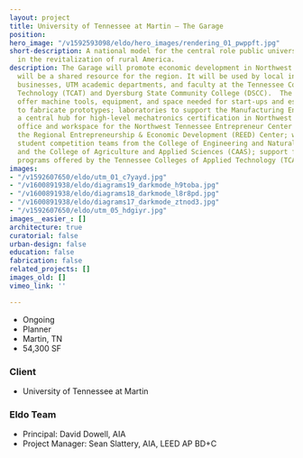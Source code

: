```yaml
---
layout: project
title: University of Tennessee at Martin – The Garage
position: 
hero_image: "/v1592593098/eldo/hero_images/rendering_01_pwppft.jpg"
short-description: A national model for the central role public universities play
  in the revitalization of rural America.
description: The Garage will promote economic development in Northwest Tennessee and
  will be a shared resource for the region. It will be used by local industries, start-up
  businesses, UTM academic departments, and faculty at the Tennessee Colleges of Applied
  Technology (TCAT) and Dyersburg State Community College (DSCC).  The facility will
  offer machine tools, equipment, and space needed for start-ups and established companies
  to fabricate prototypes; laboratories to support the Manufacturing Engineering concentration;
  a central hub for high-level mechatronics certification in Northwest Tennessee;
  office and workspace for the Northwest Tennessee Entrepreneur Center (NTEC) and
  the Regional Entrepreneurship & Economic Development (REED) Center; work space for
  student competition teams from the College of Engineering and Natural Sciences (CENS)
  and the College of Agriculture and Applied Sciences (CAAS); support for adult certificate/diploma
  programs offered by the Tennessee Colleges of Applied Technology (TCAT).
images:
- "/v1592607650/eldo/utm_01_c7yayd.jpg"
- "/v1600891938/eldo/diagrams19_darkmode_h9toba.jpg"
- "/v1600891938/eldo/diagrams18_darkmode_l8r8pd.jpg"
- "/v1600891938/eldo/diagrams17_darkmode_ztnod3.jpg"
- "/v1592607650/eldo/utm_05_hdgiyr.jpg"
images__easier_: []
architecture: true
curatorial: false
urban-design: false
education: false
fabrication: false
related_projects: []
images_old: []
vimeo_link: ''

---
```

* Ongoing
* Planner
* Martin, TN
* 54,300 SF

### Client

* University of Tennessee at Martin

### Eldo Team

* Principal: David Dowell, AIA
* Project Manager: Sean Slattery, AIA, LEED AP BD+C